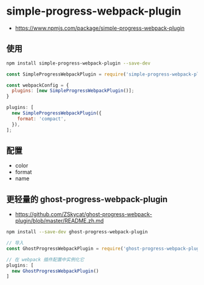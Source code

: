 # simple-progress-webpack-plugin

- https://www.npmjs.com/package/simple-progress-webpack-plugin

## 使用

```bash
npm install simple-progress-webpack-plugin --save-dev
```

```js
const SimpleProgressWebpackPlugin = require('simple-progress-webpack-plugin');

const webpackConfig = {
  plugins: [new SimpleProgressWebpackPlugin()];
}
```

```js
plugins: [
  new SimpleProgressWebpackPlugin({
    format: 'compact',
  }),
];
```

## 配置

- color
- format
- name

## 更轻量的 ghost-progress-webpack-plugin

- https://github.com/ZSkycat/ghost-progress-webpack-plugin/blob/master/README.zh.md

```bash
npm install --save-dev ghost-progress-webpack-plugin
```

```js
// 导入
const GhostProgressWebpackPlugin = require('ghost-progress-webpack-plugin').GhostProgressWebpackPlugin;

// 在 webpack 插件配置中实例化它
plugins: [
  new GhostProgressWebpackPlugin()
]
```
